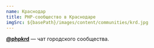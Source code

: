 ```yaml
---
name: Краснодар
title: PHP-сообщество в Краснодаре
imgSrc: ${basePath}/images/content/communities/krd.jpg
---
```


**[@phpkrd](https://t.me/phpkrd)** — чат городского сообщества.
